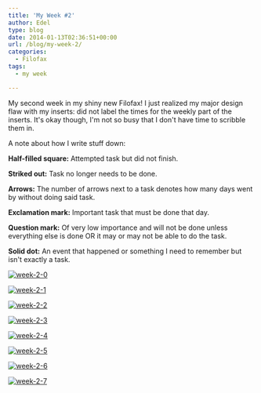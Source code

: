 ```yaml
---
title: 'My Week #2'
author: Edel
type: blog
date: 2014-01-13T02:36:51+00:00
url: /blog/my-week-2/
categories:
  - Filofax
tags:
  - my week

---
```

My second week in my shiny new Filofax! I just realized my major design flaw with my inserts: did not label the times for the weekly part of the inserts. It's okay though, I'm not so busy that I don't have time to scribble them in.

A note about how I write stuff down:

**Half-filled square:** Attempted task but did not finish.
  
**Striked out:** Task no longer needs to be done.
  
**Arrows:** The number of arrows next to a task denotes how many days went by without doing said task.
  
**Exclamation mark:** Important task that must be done that day.
  
**Question mark:** Of very low importance and will not be done unless everything else is done OR it may or may not be able to do the task.
  
**Solid dot:** An event that happened or something I need to remember but isn't exactly a task.

[<img src="http://erzadel.net/blog/wp-content/uploads/2014/01/week-2-01.png" alt="week-2-0" class="img-responsive" />][1]

[<img src="http://erzadel.net/blog/wp-content/uploads/2014/01/week-2-1.png" alt="week-2-1" class="img-responsive" />][2]

[<img src="http://erzadel.net/blog/wp-content/uploads/2014/01/week-2-2.png" alt="week-2-2" class="img-responsive" />][3]

[<img src="http://erzadel.net/blog/wp-content/uploads/2014/01/week-2-3.png" alt="week-2-3" class="img-responsive" />][4]

[<img src="http://erzadel.net/blog/wp-content/uploads/2014/01/week-2-4.png" alt="week-2-4" class="img-responsive" />][5]

[<img src="http://erzadel.net/blog/wp-content/uploads/2014/01/week-2-5.png" alt="week-2-5" class="img-responsive" />][6]

[<img src="http://erzadel.net/blog/wp-content/uploads/2014/01/week-2-6.png" alt="week-2-6" class="img-responsive" />][7]

[<img src="http://erzadel.net/blog/wp-content/uploads/2014/01/week-2-7.png" alt="week-2-7" class="img-responsive" />][8]




 [1]: http://erzadel.net/blog/wp-content/uploads/2014/01/week-2-01.png
 [2]: http://erzadel.net/blog/wp-content/uploads/2014/01/week-2-1.png
 [3]: http://erzadel.net/blog/wp-content/uploads/2014/01/week-2-2.png
 [4]: http://erzadel.net/blog/wp-content/uploads/2014/01/week-2-3.png
 [5]: http://erzadel.net/blog/wp-content/uploads/2014/01/week-2-4.png
 [6]: http://erzadel.net/blog/wp-content/uploads/2014/01/week-2-5.png
 [7]: http://erzadel.net/blog/wp-content/uploads/2014/01/week-2-6.png
 [8]: http://erzadel.net/blog/wp-content/uploads/2014/01/week-2-7.png